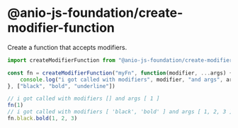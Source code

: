 # @anio-js-foundation/create-modifier-function

Create a function that accepts modifiers.

```js
import createModifierFunction from "@anio-js-foundation/create-modifier-function"

const fn = createModifierFunction("myFn", function(modifier, ...args) {
	console.log("i got called with modifiers", modifier, "and args", args)
}, ["black", "bold", "underline"])

// i got called with modifiers [] and args [ 1 ]
fn(1)
// i got called with modifiers [ 'black', 'bold' ] and args [ 1, 2, 3 ]
fn.black.bold(1, 2, 3)
```

